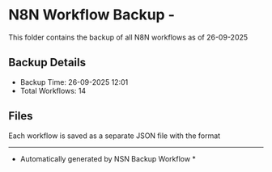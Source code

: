 # N8N Workflow Backup - 
This folder contains the backup of all N8N workflows as of 26-09-2025

## Backup Details
- Backup Time: 26-09-2025 12:01
- Total Workflows: 14

## Files
Each workflow is saved as a separate JSON file with the format

-----------
* Automatically generated by NSN Backup Workflow *